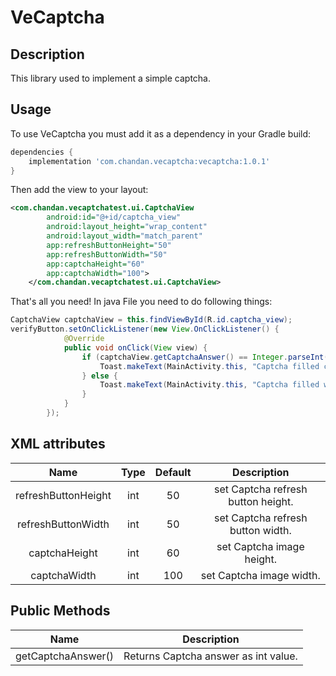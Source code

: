 # VeCaptcha

## Description

This library used to implement a simple captcha.

## Usage

To use VeCaptcha you must add it as a dependency in your Gradle build:

```groovy
dependencies {
    implementation 'com.chandan.vecaptcha:vecaptcha:1.0.1'
}
```

Then add the view to your layout:

```xml
<com.chandan.vecaptchatest.ui.CaptchaView
        android:id="@+id/captcha_view"
        android:layout_height="wrap_content"
        android:layout_width="match_parent"
        app:refreshButtonHeight="50"
        app:refreshButtonWidth="50"
        app:captchaHeight="60"
        app:captchaWidth="100">
    </com.chandan.vecaptchatest.ui.CaptchaView>
```

That's all you need! In java File you need to do following things:

```java
CaptchaView captchaView = this.findViewById(R.id.captcha_view);
verifyButton.setOnClickListener(new View.OnClickListener() {
            @Override
            public void onClick(View view) {
                if (captchaView.getCaptchaAnswer() == Integer.parseInt(editTextInput.getText().toString().trim())) {
                    Toast.makeText(MainActivity.this, "Captcha filled correctly.", Toast.LENGTH_SHORT).show();
                } else {
                    Toast.makeText(MainActivity.this, "Captcha filled wrong.", Toast.LENGTH_SHORT).show();
                }
            }
        });
```

## XML attributes

| Name | Type | Default | Description |
|:----:|:----:|:-------:|:-----------:|
| refreshButtonHeight | int | 50 | set Captcha refresh button height. |
| refreshButtonWidth | int | 50 | set Captcha refresh button width. |
| captchaHeight | int | 60 | set Captcha image height. |
| captchaWidth | int | 100 | set Captcha image width. |

## Public Methods

| Name | Description |
|:----:|:-----------:|
| getCaptchaAnswer() | Returns Captcha answer as int value. |
